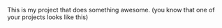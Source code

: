 This is my project that does something awesome. (you know that one of your projects looks like this)
